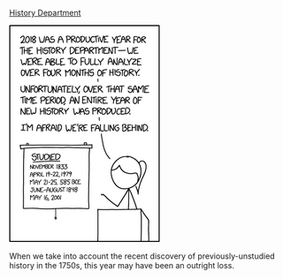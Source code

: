 [History Department](https://xkcd.com/2086)

![History Department](./random_comic.png)

When we take into account the recent discovery of previously-unstudied history in the 1750s, this year may have been an outright loss.

